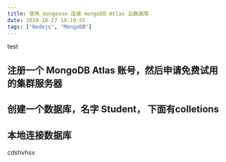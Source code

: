 ```yaml
---
title: 使用 mongoose 连接 mongoDB Atlas 云数据库
date: 2019-10-27 14:19:55
tags: ["Nodejs", "MongoDB"]
---
```


test

<!--  More  -->

## 注册一个 MongoDB Atlas 账号，然后申请免费试用的集群服务器

## 创建一个数据库，名字 Student， 下面有colletions

## 本地连接数据库

cdshvhsv

